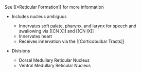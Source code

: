 See [[*Reticular Formation]] for more information 

- Includes nucleus ambiguus
	- Innervates soft palate, pharynx, and larynx for speech and swallowing via [[CN X]] and [[CN IX]]
	- Innervates heart
	- Receives innervation via the [[Corticobulbar Tracts]]

- Divisions
	- Dorsal Medullary Reticular Nucleus
	- Ventral Medullary Reticular Nucleus